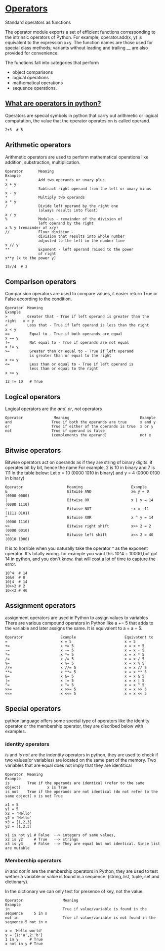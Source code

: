 # [Operators](https://docs.python.org/3.4/library/operator.html)
Standard operators as functions

The operator module exports a set of efficient functions corresponding to the intrinsic operators of Python. For example, operator.add(x, y) is equivalent to the expression x+y. The function names are those used for special class methods; variants without leading and trailing __ are also provided for convenience.

The functions fall into categories that perform
- object comparisons
- logical operations
- mathematical operations 
- sequence operations.



## [What are operators in python?](https://www.programiz.com/python-programming/operators)
Operators are special symbols in python that carry out arithmetic or logical computation, the value that the operator operates on is called
operand.
```
2+3  # 5
```

## Arithmetic operators
Arithmetic operators are used to perform mathematical operations like addition, substraction, multiplication.
``` 
Operator       Meaning                                                         Example
+              Add two operands or unary plus                                  x + y
-              Subtract right operand from the left or unary minus             x - y
*              Multiply two operands                                           x * y
/              Divide left operand by the right one 
               (always results into float)                                     x / y
%              Modulus - remainder of the division of 
               left operand by the right                                       x % y (remainder of x/y)
//             Floor division - 
               division that results into whole number 
               adjusted to the left in the number line                         x // y
**             Exponent - left operand raised to the power 
               of right                                                        x**y (x to the power y)
```
```
15//4  # 3
```

## Comparison operators
Comparision operators are used to compare values, it easier return True or False according to the condition.
```
Operator  Meaning                                                         Example
>         Greater that - True if left operand is greater than the right   x > y
<         Less that - True if left operand is less than the right         x < y
==         Equal to - True if both operands are equal                     x == y
!=         Not equal to - True if operands are not equal                  x != y
>=         Greater than or equal to - True if left operand 
           is greater than or equal to the right                          x >= y
<=         Less than or equal to - True if left operand is 
           less than or equal to the right                                x <= y
```
```
12 != 10   # True

```


## Logical operators
Logical operators are the *and*, *or*, *not* operators
```
Operator              Meaning                                Example
and                  True if both the operands are true	     x and y
or                   True if either of the operands is true  x or y
not                  True if operand is false 
                     (complements the operand)               not x
```

## Bitwise operators
Bitwise operators act on operands as if they are string of binary digits. it operates bit by bit, hence the name
For example, 2 is 10 in binary and 7 is 111
In the table below: Let x = 10 (0000 1010 in binary) and y = 4 (0000 0100 in binary)
```
Operator                    Meaning                      Example
&                           Bitwise AND                  x& y = 0 (0000 0000)
|                           Bitwise OR                   x | y = 14 (0000 1110)
~                           Bitwise NOT                  ~x = -11 (1111 0101)
^                           Bitwise XOR                  x ^ y = 14 (0000 1110)
>>                          Bitwise right shift          x>> 2 = 2 (0000 0010)
<<                          Bitwise left shift           x<< 2 = 40 (0010 1000)
```
It is to horrible when you naturally take the operator *^* as the exponent operator. It's totally wrong. for example you want this
10^4 = 10000,but got 14 in python, and you don't know, that will cost a lot of time to capture the error.
```
10^4  # 14
10&4  # 0
10|4  # 14
10>>2 # 2
10<<2 # 40
```
## Assignment operators
assignment operators are used in Python to assign values to variables
There are various compound operators in Python like a += 5 that adds to the variable 
and later assigns the same. It is equivalent to a = a + 5.
```
Operator                 Example                      Equivatent to
=                        x = 5                        x = 5
+=                       x += 5                       x = x + 5
-=                       x -= 5                       x = x - 5
*=                       x *= 5                       x = x * 5
/=                       x /= 5                       x = x / 5
%=                       x %= 5                       x = x % 5
//=                      x //= 5                      x = x // 5
**=                      x **= 5                      x = x ** 5
&=                       x &= 5                       x = x & 5
|=                       x |= 5                       x = x | 5
^=                       x ^= 5                       x = x ^ 5
>>=                      x >>= 5                      x = x >> 5
<<=                      x <<= 5                      x = x << 5
```


## Special operators
python language offers some special type of operators like the identity operator or the membership operator, they are 
discribed below with examples.
### identity operators
*is*  and *is not* are the indentity operators in python, they are used to check if two values(or variables) are located on the same
part of the memory. Two variables that are equal does not imply that they are identitical
```
Operator  Meaning                                                                  Example
is        True if the operands are identical (refer to the same object)            x is True
is not    True if the operands are not identical (do not refer to the same object) x is not True
```
```
x1 = 5
y1 = 5
x2 = 'Hello'
y2 = 'Hello'
x3 = [1,2,3]
y3 = [1,2,3]

x1 is not y1 # False  --> integers of same values,
x2 is y2     # True   --> strings
x3 is y3     # False  --> They are equal but not identical. Since list are mutable
```

### Membership operators
*in* and *not in* are the membership operators in Python, they are used to test wether a variable or value is found in a sequence.
(string, list, tuple, set and dictionary).

In the dictionary we can only test for presence of key, not the value.
```
Operator                  Meaning                                             Example
in                        True if value/variable is found in the sequence     5 in x
not in                    True if value/variable is not found in the sequence 5 not in x
```
```
x = 'Hello world'
y = {1:'a',2:'b'}
1 in y     # True
x not in y # True
```







